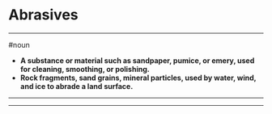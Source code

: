 # Abrasives
---
#noun
- **A substance or material such as sandpaper, pumice, or emery, used for cleaning, smoothing, or polishing.**
- **Rock fragments, sand grains, mineral particles, used by water, wind, and ice to abrade a land surface.**
---
---
